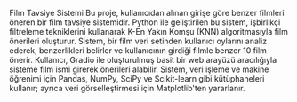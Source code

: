 Film Tavsiye Sistemi
Bu proje, kullanıcıdan alınan girişe göre benzer filmleri öneren bir film tavsiye sistemidir. Python ile geliştirilen bu sistem, işbirlikçi filtreleme tekniklerini kullanarak K-En Yakın Komşu (KNN) algoritmasıyla film önerileri oluşturur. Sistem, bir film veri setinden kullanıcı oylarını analiz ederek, benzerlikleri belirler ve kullanıcının girdiği filmle benzer 10 film önerir. Kullanıcı, Gradio ile oluşturulmuş basit bir web arayüzü aracılığıyla sisteme film ismi girerek önerileri alabilir. Sistem, veri işleme ve makine öğrenimi için Pandas, NumPy, SciPy ve Scikit-learn gibi kütüphaneleri kullanır; ayrıca veri görselleştirmesi için Matplotlib'ten yararlanır.
